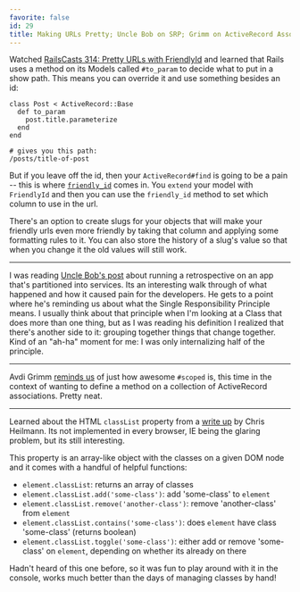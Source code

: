```yaml
---
favorite: false
id: 29
title: Making URLs Pretty; Uncle Bob on SRP; Grimm on ActiveRecord Associations; Heilmann on classList
---
```


Watched [RailsCasts 314: Pretty URLs with FriendlyId](http://railscasts.com/episodes/314-pretty-urls-with-friendlyid) and learned that Rails uses a method on its Models called `#to_param` to decide what to put in a show path. This means you can override it and use something besides an id:

	class Post < ActiveRecord::Base
	  def to_param
	    post.title.parameterize
	  end
	end
	
	# gives you this path:
	/posts/title-of-post

But if you leave off the id, then your `ActiveRecord#find` is going to be a pain -- this is where [`friendly_id`](https://github.com/norman/friendly_id) comes in. You `extend` your model with `FriendlyId` and then you can use the `friendly_id` method to set which column to use in the url.

There's an option to create slugs for your objects that will make your friendly urls even more friendly by taking that column and applying some formatting rules to it. You can also store the history of a slug's value so that when you change it the old values will still work.

---

I was reading [Uncle Bob's post](http://blog.8thlight.com/uncle-bob/2012/02/01/Service-Oriented-Agony.html) about running a retrospective on an app that's partitioned into services. Its an interesting walk through of what happened and how it caused pain for the developers. He gets to a point where he's reminding us about what the Single Responsibility Principle means. I usually think about that principle when I'm looking at a Class that does more than one thing, but as I was reading his definition I realized that there's another side to it: grouping together things that change together. Kind of an "ah-ha" moment for me: I was only internalizing half of the principle.

---

Avdi Grimm [reminds us](http://avdi.org/devblog/2012/01/19/activerecord-default-association-extensions/) of just how awesome `#scoped` is, this time in the context of wanting to define a method on a collection of ActiveRecord associations. Pretty neat.

---

Learned about the HTML `classList` property from a [write up](http://hacks.mozilla.org/2012/01/hidden-gems-of-html5-classlist/) by Chris Heilmann. Its not implemented in every browser, IE being the glaring problem, but its still interesting.

This property is an array-like object with the classes on a given DOM node and it comes with a handful of helpful functions:

* `element.classList`: returns an array of classes
* `element.classList.add('some-class')`: add 'some-class' to `element`
* `element.classList.remove('another-class')`: remove 'another-class' from `element`
* `element.classList.contains('some-class')`: does `element` have class 'some-class' (returns boolean)
* `element.classList.toggle('some-class')`: either add or remove 'some-class' on `element`, depending on whether its already on there

Hadn't heard of this one before, so it was fun to play around with it in the console, works much better than the days of managing classes by hand!
